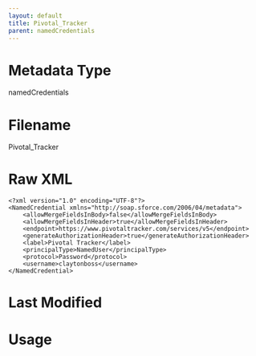 ```yaml
---
layout: default
title: Pivotal_Tracker
parent: namedCredentials
---
```

# Metadata Type
namedCredentials


# Filename 
Pivotal_Tracker


# Raw XML
```
<?xml version="1.0" encoding="UTF-8"?>
<NamedCredential xmlns="http://soap.sforce.com/2006/04/metadata">
    <allowMergeFieldsInBody>false</allowMergeFieldsInBody>
    <allowMergeFieldsInHeader>true</allowMergeFieldsInHeader>
    <endpoint>https://www.pivotaltracker.com/services/v5</endpoint>
    <generateAuthorizationHeader>true</generateAuthorizationHeader>
    <label>Pivotal Tracker</label>
    <principalType>NamedUser</principalType>
    <protocol>Password</protocol>
    <username>claytonboss</username>
</NamedCredential>
```


# Last Modified


# Usage
